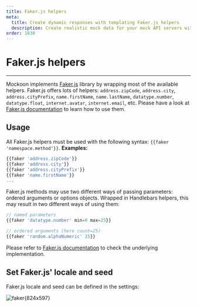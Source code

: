 ```yaml
---
title: Faker.js helpers
meta:
  title: Create dynamic responses with templating Faker.js helpers
  description: Create realistic mock data for your mock API servers with Mockoon's templating system including Faker.js
order: 1030
---
```


# Faker.js helpers

---

Mockoon implements [Faker.js](https://fakerjs.dev/) library by wrapping most of the available helpers.
Faker.js offers lots of helpers: `address.zipCode`, `address.city`, `address.cityPrefix`, `name.firstName`, `name.lastName`, `datatype.number`, `datatype.float`, `internet.avatar`, `internet.email`, etc. Please have a look at [Faker.js documentation](https://fakerjs.dev/) to learn how to use them.

## Usage

All Faker.js helpers must be used with the following syntax: `{{faker 'namespace.method'}}`.
**Examples:**

```js
{{faker 'address.zipCode'}}
{{faker 'address.city'}}
{{faker 'address.cityPrefix'}}
{{faker 'name.firstName'}}
...
```

Faker.js methods may use two different ways of passing parameters: ordered arguments or options objects. Wrapped in Handlebars helpers, this may result in two different ways of using them:

```js
// named parameters
{{faker 'datatype.number' min=0 max=25}}

// ordered arguments (here count=25)
{{faker 'random.alphaNumeric' 25}}
```

Please refer to [Faker.js documentation](https://fakerjs.dev/) to check the underlying implementation.

## Set Faker.js' locale and seed

Faker.js locale and seed can be defined in the settings:

![faker{824x597}](/images/docs/settings-faker.png)
